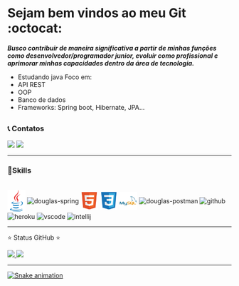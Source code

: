 <h1 align="left"> Sejam bem vindos ao meu Git :octocat:</h1>

<p align="left"><strong><i>
Busco contribuir de maneira significativa a partir
de minhas funções como desenvolvedor/programador junior,
evoluir como profissional e aprimorar minhas
capacidades dentro da área de tecnologia.  
</i></strong></p>

- Estudando java
Foco em:
- API REST
- OOP
- Banco de dados
- Frameworks: Spring boot, Hibernate, JPA...

##
 
<h3 align="left" >📞 Contatos</h3>
<a href = "mailto:douglas.n.silva30@gmail.com"><img src="https://img.shields.io/badge/-Gmail-%23333?style=for-the-badge&logo=gmail&logoColor=red" target="_blank"></a>
<a href="https://www.linkedin.com/in/do
uglas-nunes-silva-b70737188/" target="_blank"><img src="https://img.shields.io/badge/-LinkedIn-%230077B5?style=for-the-badge&logo=linkedin&logoColor=white" target="_blank"></a>

---

<h3 align="left" >🚀Skills</h3> 

<div style="display: inline_block"><br>
  <img align="center" alt="douglas-Java" height="50" width="40" src="https://raw.githubusercontent.com/devicons/devicon/master/icons/java/java-original.svg">
  <img align="center" alt="douglas-spring" height="40" width="40" src="https://www.vectorlogo.zone/logos/springio/springio-icon.svg">
  <img align="center" alt="douglas-HTML" height="40" width="40" src="https://raw.githubusercontent.com/devicons/devicon/master/icons/html5/html5-original.svg">
  <img align="center" alt="douglas-CSS" height="40" width="40" src="https://raw.githubusercontent.com/devicons/devicon/master/icons/css3/css3-original.svg"> 
  <img align="center" alt="douglas-mysql" height="40" width="40" src="https://raw.githubusercontent.com/devicons/devicon/master/icons/mysql/mysql-original-wordmark.svg"> 
  <img align="center" alt="douglas-postman" height="40" width="40" src="https://www.vectorlogo.zone/logos/getpostman/getpostman-icon.svg">
  <img align="center" alt="github" height="60" width="50" src="https://www.vectorlogo.zone/logos/github/github-icon.svg">
  <img align="center" alt="heroku" height="40" width="50" src="https://www.vectorlogo.zone/logos/heroku/heroku-icon.svg">
  <img align="center" alt="vscode" height="40" width="40" src="https://cdn.icon-icons.com/icons2/2107/PNG/512/file_type_vscode_icon_130084.png">
  <img align="center" alt="intellij" height="50" width="50" src="https://cdn.icon-icons.com/icons2/3053/PNG/512/intellij_alt_macos_bigsur_icon_190060.png">
</div>

---

⭐ Status GitHub ⭐
<p>
  <a href="https://github.com/donsilva-dev">
  <img width="180em"  src="https://github-readme-stats.vercel.app/api?username=donsilva-dev&show_icons=true&theme=nightowl&include_all_commits=true&count_private=true"/>
  <img width="180em"  src="https://github-readme-stats.vercel.app/api/top-langs/?username=donsilva-dev&layout=compact&langs_count=7&theme=dracula"/>
</p> 
 
---
 
 ![Snake animation](https://github.com/donsilva-dev/donsilva-dev/blob/output/github-contribution-grid-snake.svg)
   
